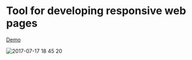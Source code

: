 # Tool for developing responsive web pages

[Demo](https://kulakowka.github.io/tool-for-developing-responsive-web-pages)

![2017-07-17 18 45 20](https://user-images.githubusercontent.com/557190/28276622-241b18f2-6b20-11e7-80bd-a454ab05fa25.png)
